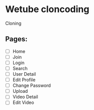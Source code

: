 # Wetube cloncoding

Cloning


## Pages:

 - [ ] Home 
 - [ ] Join
 - [ ] Login
 - [ ] Search
 - [ ] User Detail
 - [ ] Edit Profile
 - [ ] Change Password
 - [ ] Upload
 - [ ] Video Detail
 - [ ] Edit Video
